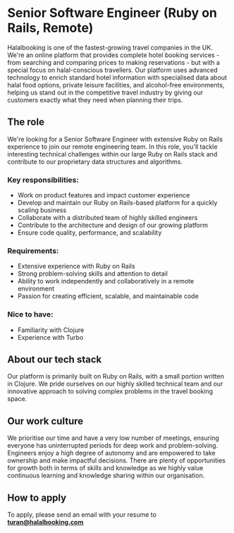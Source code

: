 # **Senior Software Engineer (Ruby on Rails, Remote)**

Halalbooking is one of the fastest-growing travel companies in the UK. We're an online platform that provides complete hotel booking services - from searching and comparing prices to making reservations - but with a special focus on halal-conscious travellers. Our platform uses advanced technology to enrich standard hotel information with specialised data about halal food options, private leisure facilities, and alcohol-free environments, helping us stand out in the competitive travel industry by giving our customers exactly what they need when planning their trips.

## **The role**

We're looking for a Senior Software Engineer with extensive Ruby on Rails experience to join our remote engineering team. In this role, you'll tackle interesting technical challenges within our large Ruby on Rails stack and contribute to our proprietary data structures and algorithms.

### **Key responsibilities:**

* Work on product features and impact customer experience  
* Develop and maintain our Ruby on Rails-based platform for a quickly scaling business  
* Collaborate with a distributed team of highly skilled engineers  
* Contribute to the architecture and design of our growing platform  
* Ensure code quality, performance, and scalability

### **Requirements:**

* Extensive experience with Ruby on Rails  
* Strong problem-solving skills and attention to detail  
* Ability to work independently and collaboratively in a remote environment  
* Passion for creating efficient, scalable, and maintainable code

### **Nice to have:**

* Familiarity with Clojure  
* Experience with Turbo

## **About our tech stack**

Our platform is primarily built on Ruby on Rails, with a small portion written in Clojure. We pride ourselves on our highly skilled technical team and our innovative approach to solving complex problems in the travel booking space.

## **Our work culture**

We prioritise our time and have a very low number of meetings, ensuring everyone has uninterrupted periods for deep work and problem-solving. Engineers enjoy a high degree of autonomy and are empowered to take ownership and make impactful decisions. There are plenty of opportunities for growth both in terms of skills and knowledge as we highly value continuous learning and knowledge sharing within our organisation. 


## How to apply

To apply, please send an email with your resume to **turan@halalbooking.com**
